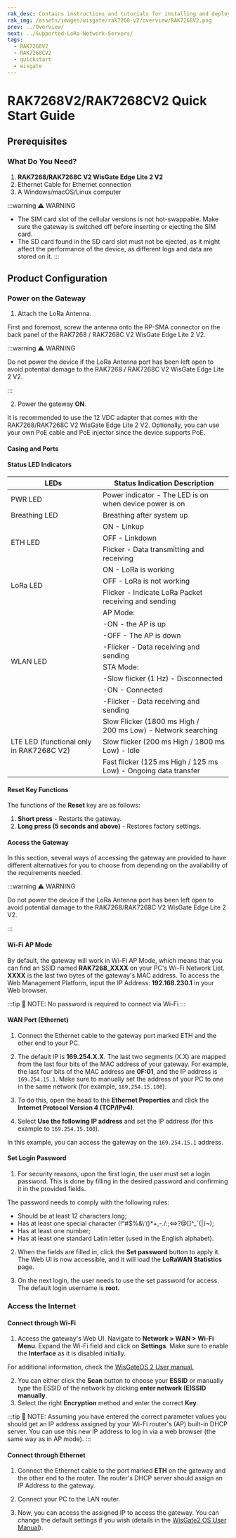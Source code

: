 ```yaml
---
rak_desc: Contains instructions and tutorials for installing and deploying your RAK7268 V2. Instructions are written in a detailed and step-by-step manner for an easier experience in setting up your device.
rak_img: /assets/images/wisgate/rak7268-v2/overview/RAK7268V2.png
prev: ../Overview/
next: ../Supported-LoRa-Network-Servers/
tags:
  - RAK7268V2
  - RAK7268CV2
  - quickstart
  - wisgate
---
```


# RAK7268V2/RAK7268CV2 Quick Start Guide
## Prerequisites

### What Do You Need?

1. **RAK7268/RAK7268C V2 WisGate Edge Lite 2 V2**
2. Ethernet Cable for Ethernet connection
3. A Windows/macOS/Linux computer


:::warning ⚠️ WARNING
- The SIM card slot of the cellular versions is not hot-swappable. Make sure the gateway is switched off before inserting or ejecting the SIM card.
- The SD card found in the SD card slot must not be ejected, as it might affect the performance of the device, as different logs and data are stored on it.
:::

## Product Configuration

### Power on the Gateway

1. Attach the LoRa Antenna.

First and foremost, screw the antenna onto the RP-SMA connector on the back panel of the RAK7268 / RAK7268C V2 WisGate Edge Lite 2 V2.


:::warning ⚠️ WARNING

Do not power the device if the LoRa Antenna port has been left open to avoid potential damage to the RAK7268 / RAK7268C V2 WisGate Edge Lite 2 V2.

:::

2. Power the gateway **ON**.

It is recommended to use the 12 VDC adapter that comes with the RAK7268/RAK7268C V2 WisGate Edge Lite 2 V2. Optionally, you can use your own PoE cable and PoE injector since the device supports PoE.


#### Casing and Ports


<rk-img
  src="/assets/images/wisgate/rak7268-v2/quickstart/1.top-view.png"
  width="35%"
  caption="RAK7268/C V2 WisGte Edge Lite 2 V2 top view"
/>

<rk-img
  src="/assets/images/wisgate/rak7268-v2/quickstart/2.back-view.png"
  width="50%"
  caption="RAK7268/C V2 WisGte Edge Lite 2 V2 back view"
/>


#### Status LED Indicators


<table>
    <thead><tr><th>LEDs</th><th>Status Indication Description</th></tr></thead>
    <tbody>
        <tr><td>PWR LED</td><td>Power indicator - The LED is on when device power is on</td></tr>
        <tr><td>Breathing LED</td><td>Breathing after system up</td></tr>
        <tr><td rowspan="3">ETH LED</td><td>ON - Linkup</td></tr>
        <tr><td>OFF - Linkdown</td></tr>
        <tr><td>Flicker - Data transmitting and receiving</td></tr>
        <tr><td rowspan="3">LoRa LED</td><td>ON - LoRa is working</td></tr>
        <tr><td>OFF - LoRa is not working</td></tr>
        <tr><td>Flicker - Indicate LoRa Packet receiving and sending</td></tr>
        <tr><td rowspan="8">WLAN LED</td><td>AP Mode:</td></tr>
        <tr><td>-ON - the AP is up</td></tr>
        <tr><td>-OFF - The AP is down</td></tr>
        <tr><td>-Flicker - Data receiving and sending</td></tr>
        <tr><td>STA Mode:</td></tr>
        <tr><td>-Slow flicker (1&nbsp;Hz) - Disconnected</td></tr>
        <tr><td>-ON - Connected</td></tr>
        <tr><td>-Flicker - Data receiving and sending</td></tr>
        <tr><td rowspan="3">LTE LED (functional
only in RAK7268C V2)</td><td>Slow Flicker (1800&nbsp;ms High / 200&nbsp;ms Low) - Network searching</td></tr>
        <tr><td>Slow flicker (200&nbsp;ms High / 1800&nbsp;ms Low) - Idle</td></tr>
        <tr><td>Fast flicker (125&nbsp;ms High / 125&nbsp;ms Low) - Ongoing data transfer</td></tr>
    </tbody>
</table>


#### Reset Key Functions

The functions of the **Reset** key are as follows:

1. **Short press** - Restarts the gateway.
2. **Long press (5 seconds and above)** - Restores factory settings.


#### Access the Gateway

In this section, several ways of accessing the gateway are provided to have different alternatives for you to choose from depending on the availability of the requirements needed.


:::warning ⚠️ WARNING

Do not power the device if the LoRa Antenna port has been left open to avoid potential damage to the RAK7268/RAK7268C V2 WisGate Edge Lite 2 V2.

:::


#### Wi-Fi AP Mode

By default, the gateway will work in Wi-Fi AP Mode, which means that you can find an SSID named **RAK7268_XXXX** on your PC's Wi-Fi Network List. **XXXX** is the last two bytes of the gateway's MAC address. To access the Web Management Platform, input the IP Address: **192.168.230.1** in your Web browser.


:::tip 📝 NOTE:
 No password is required to connect via Wi-Fi
:::


<rk-img
  src="/assets/images/wisgate/rak7268-v2/quickstart/3.access-via-wifi.png"
  width="70%"
  caption="Accessing the gateway via Wi-Fi AP mode"
/>



#### WAN Port (Ethernet)


1. Connect the Ethernet cable to the gateway port marked ETH and the other end to your PC.

<rk-img
  src="/assets/images/wisgate/rak7268-v2/quickstart/4.via-wan-port.png"
  width="70%"
  caption="Accessing the gateway via Wi-Fi AP mode"
/>


2. The default IP is **169.254.X.X**. The last two segments (X.X) are mapped from the last four bits of the MAC address of your gateway. For example, the last four bits of the MAC address are **0F:01**, and the IP address is `169.254.15.1`. Make sure to manually set the address of your PC to one in the same network (for example, `169.254.15.100`).


3. To do this, open the head to the **Ethernet Properties** and click the **Internet Protocol Version 4 (TCP/IPv4)**.

<rk-img
  src="/assets/images/wisgate/rak7268-v2/quickstart/5.internet-properties.png"
  width="50%"
  caption="Internet properties"
/>

4. Select **Use the following IP address** and set the IP address (for this example to `169.254.15.100`).


<rk-img
  src="/assets/images/wisgate/rak7268-v2/quickstart/6.setting-ip-address.png"
  width="50%"
  caption="Setting IP address of the PC"
/>

In this example, you can access the gateway on the `169.254.15.1` address.


#### Set Login Password

1. For security reasons, upon the first login, the user must set a login password. This is done by filling in the desired password and confirming it in the provided fields.

The password needs to comply with the following rules:
- Should be at least 12 characters long;
- Has at least one special character (!“#$%&\‘()*+,-./:;<=>?@[]^_`{|}~);
- Has at least one number;
- Has at least one standard Latin letter (used in the English alphabet). 


<rk-img
  src="/assets/images/wisgate/rak7268-v2/quickstart/7.login-page.png"
  width="100%"
  caption="Web UI login page"
/>


2. When the fields are filled in, click the **Set password** button to apply it. The Web UI is now accessible, and it will load the **LoRaWAN Statistics** page.


<rk-img
  src="/assets/images/wisgate/rak7268-v2/quickstart/8.stat-page.png"
  width="100%"
  caption="LoRaWAN statistics page"
/>


3. On the next login, the user needs to use the set password for access. The default login username is **root.**

<rk-img
  src="/assets/images/wisgate/rak7268-v2/quickstart/9.login-page.png"
  width="100%"
  caption="Login Page with set password"
/>


### Access the Internet

#### Connect through Wi-Fi

1. Access the gateway's Web UI. Navigate to **Network > WAN > Wi-Fi Menu**. Expand the Wi-Fi field and click on **Settings**. Make sure to enable the **Interface** as it is disabled initially.


<rk-img
  src="/assets/images/wisgate/rak7268-v2/quickstart/10.access-wifi-mode.png"
  width="70%"
  caption="Accessing the gateway via Wi-Fi AP mode"
/>


For additional information, check the [WisGateOS 2 User manual.](https://docs.rakwireless.com/Product-Categories/Software-APIs-and-Libraries/WisGateOS-2/Overview/#overview)


<rk-img
  src="/assets/images/wisgate/rak7268-v2/quickstart/11.wifi-credentials.png"
  width="60%"
  caption="Connect through Wi-Fi credentials"
/>

2. You can either click the **Scan** button to choose your **ESSID** or manually type the ESSID of the network by clicking **enter network (E)SSID manually**.
3. Select the right **Encryption** method and enter the correct **Key**.


:::tip 📝 NOTE:
Assuming you have entered the correct parameter values you should get an IP address assigned by your Wi-Fi router's (AP) built-in DHCP server. You can use this new IP address to log in via a web browser (the same way as in AP mode).
:::


#### Connect through Ethernet

1. Connect the Ethernet cable to the port marked **ETH** on the gateway and the other end to the router. The router's DHCP server should assign an IP Address to the gateway. 



<rk-img
  src="/assets/images/wisgate/rak7268-v2/quickstart/12.ethernet-settings.png"
  width="70%"
  caption="Connect through Ethernet settings"
/>


2. Connect your PC to the LAN router.

3. Now, you can access the assigned IP to access the gateway. You can change the default settings if you wish (details in the [WisGate2 OS User Manual](https://docs.rakwireless.com/Product-Categories/Software-APIs-and-Libraries/WisGateOS-2/Overview/#overview)).


<rk-img
  src="/assets/images/wisgate/rak7268-v2/quickstart/13.connect-ethernet.png"
  width="60%"
  caption="Connect through Ethernet settings"
/>
